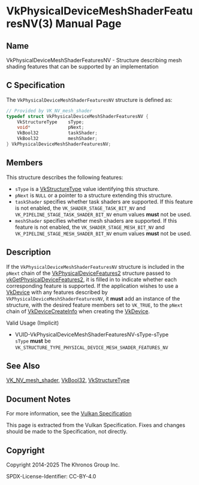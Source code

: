# VkPhysicalDeviceMeshShaderFeaturesNV(3) Manual Page

## Name

VkPhysicalDeviceMeshShaderFeaturesNV - Structure describing mesh shading features that can be supported by an implementation



## [](#_c_specification)C Specification

The `VkPhysicalDeviceMeshShaderFeaturesNV` structure is defined as:

```c++
// Provided by VK_NV_mesh_shader
typedef struct VkPhysicalDeviceMeshShaderFeaturesNV {
    VkStructureType    sType;
    void*              pNext;
    VkBool32           taskShader;
    VkBool32           meshShader;
} VkPhysicalDeviceMeshShaderFeaturesNV;
```

## [](#_members)Members

This structure describes the following features:

- `sType` is a [VkStructureType](https://registry.khronos.org/vulkan/specs/latest/man/html/VkStructureType.html) value identifying this structure.
- `pNext` is `NULL` or a pointer to a structure extending this structure.
- []()`taskShader` specifies whether task shaders are supported. If this feature is not enabled, the `VK_SHADER_STAGE_TASK_BIT_NV` and `VK_PIPELINE_STAGE_TASK_SHADER_BIT_NV` enum values **must** not be used.
- []()`meshShader` specifies whether mesh shaders are supported. If this feature is not enabled, the `VK_SHADER_STAGE_MESH_BIT_NV` and `VK_PIPELINE_STAGE_MESH_SHADER_BIT_NV` enum values **must** not be used.

## [](#_description)Description

If the `VkPhysicalDeviceMeshShaderFeaturesNV` structure is included in the `pNext` chain of the [VkPhysicalDeviceFeatures2](https://registry.khronos.org/vulkan/specs/latest/man/html/VkPhysicalDeviceFeatures2.html) structure passed to [vkGetPhysicalDeviceFeatures2](https://registry.khronos.org/vulkan/specs/latest/man/html/vkGetPhysicalDeviceFeatures2.html), it is filled in to indicate whether each corresponding feature is supported. If the application wishes to use a [VkDevice](https://registry.khronos.org/vulkan/specs/latest/man/html/VkDevice.html) with any features described by `VkPhysicalDeviceMeshShaderFeaturesNV`, it **must** add an instance of the structure, with the desired feature members set to `VK_TRUE`, to the `pNext` chain of [VkDeviceCreateInfo](https://registry.khronos.org/vulkan/specs/latest/man/html/VkDeviceCreateInfo.html) when creating the [VkDevice](https://registry.khronos.org/vulkan/specs/latest/man/html/VkDevice.html).

Valid Usage (Implicit)

- [](#VUID-VkPhysicalDeviceMeshShaderFeaturesNV-sType-sType)VUID-VkPhysicalDeviceMeshShaderFeaturesNV-sType-sType  
  `sType` **must** be `VK_STRUCTURE_TYPE_PHYSICAL_DEVICE_MESH_SHADER_FEATURES_NV`

## [](#_see_also)See Also

[VK\_NV\_mesh\_shader](https://registry.khronos.org/vulkan/specs/latest/man/html/VK_NV_mesh_shader.html), [VkBool32](https://registry.khronos.org/vulkan/specs/latest/man/html/VkBool32.html), [VkStructureType](https://registry.khronos.org/vulkan/specs/latest/man/html/VkStructureType.html)

## [](#_document_notes)Document Notes

For more information, see the [Vulkan Specification](https://registry.khronos.org/vulkan/specs/latest/html/vkspec.html#VkPhysicalDeviceMeshShaderFeaturesNV)

This page is extracted from the Vulkan Specification. Fixes and changes should be made to the Specification, not directly.

## [](#_copyright)Copyright

Copyright 2014-2025 The Khronos Group Inc.

SPDX-License-Identifier: CC-BY-4.0